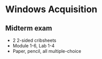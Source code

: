 # Windows Acquisition

## Midterm exam

- 2 2-sided cribsheets
- Module 1-6, Lab 1-4
- Paper, pencil, all multiple-choice